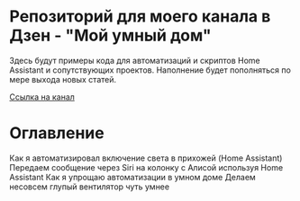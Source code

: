 # Репозиторий для моего канала в Дзен - "Мой умный дом"
Здесь будут примеры кода для автоматизаций и скриптов Home Assistant и сопутствующих проектов. 
Наполнение будет пополняться по мере выхода новых статей.

[Ссылка на канал](https://dzen.ru/mysmart "Ссылка на канал")

# Оглавление

Как я автоматизировал включение света в прихожей (Home Assistant)
Передаем сообщение через Siri на колонку с Алисой используя Home Assistant
Как я упрощаю автоматизации в умном доме
Делаем несовсем глупый вентилятор чуть умнее
